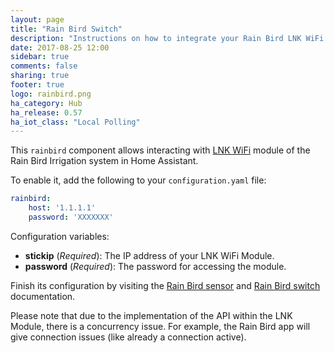 ```yaml
---
layout: page
title: "Rain Bird Switch"
description: "Instructions on how to integrate your Rain Bird LNK WiFi Module as Switches within Home Assistant."
date: 2017-08-25 12:00
sidebar: true
comments: false
sharing: true
footer: true
logo: rainbird.png
ha_category: Hub
ha_release: 0.57
ha_iot_class: "Local Polling"
---
```


This `rainbird` component allows interacting with [LNK WiFi](http://www.rainbird.com/landscape/products/controllers/LNK-WiFi.htm) module of the Rain Bird Irrigation system in Home Assistant.

To enable it, add the following to your `configuration.yaml` file:

```yaml
rainbird:
    host: '1.1.1.1'
    password: 'XXXXXXX'
```

Configuration variables:

- **stickip** (*Required*): The IP address of your LNK WiFi Module.
- **password** (*Required*): The password for accessing the module.

Finish its configuration by visiting the [Rain Bird sensor](/components/sensor.rainbird/) and [Rain Bird switch](/components/switch.rainbird/) documentation.

Please note that due to the implementation of the API within the LNK Module, there is a concurrency issue. For example, the Rain Bird app will give connection issues (like already a connection active).
